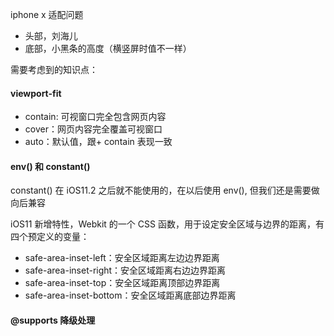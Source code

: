 iphone x 适配问题

+ 头部，刘海儿
+ 底部，小黑条的高度（横竖屏时值不一样）

需要考虑到的知识点：

#### viewport-fit

+ contain: 可视窗口完全包含网页内容
+ cover：网页内容完全覆盖可视窗口
+ auto：默认值，跟+  contain 表现一致
    

#### env() 和 constant()

constant() 在 iOS11.2 之后就不能使用的，在以后使用 env(), 但我们还是需要做向后兼容

iOS11 新增特性，Webkit 的一个 CSS 函数，用于设定安全区域与边界的距离，有四个预定义的变量：

+ safe-area-inset-left：安全区域距离左边边界距离
+ safe-area-inset-right：安全区域距离右边边界距离
+ safe-area-inset-top：安全区域距离顶部边界距离
+ safe-area-inset-bottom：安全区域距离底部边界距离

#### @supports 降级处理

